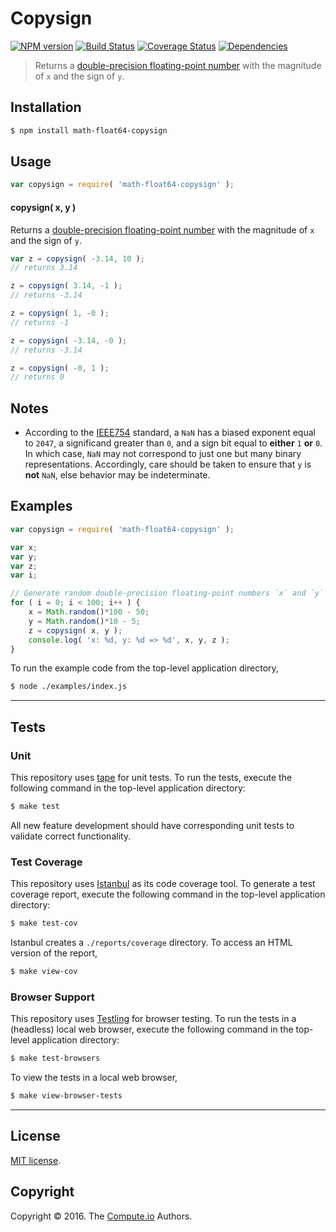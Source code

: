 Copysign
===
[![NPM version][npm-image]][npm-url] [![Build Status][build-image]][build-url] [![Coverage Status][coverage-image]][coverage-url] [![Dependencies][dependencies-image]][dependencies-url]

> Returns a [double-precision floating-point number][ieee754] with the magnitude of `x` and the sign of `y`.


## Installation

``` bash
$ npm install math-float64-copysign
```


## Usage

``` javascript
var copysign = require( 'math-float64-copysign' );
```

#### copysign( x, y )

Returns a [double-precision floating-point number][ieee754] with the magnitude of `x` and the sign of `y`.

``` javascript
var z = copysign( -3.14, 10 );
// returns 3.14

z = copysign( 3.14, -1 );
// returns -3.14

z = copysign( 1, -0 );
// returns -1

z = copysign( -3.14, -0 );
// returns -3.14

z = copysign( -0, 1 );
// returns 0
```


## Notes

*	According to the [IEEE754][ieee754] standard, a `NaN` has a biased exponent equal to `2047`, a significand greater than `0`, and a sign bit equal to __either__ `1` __or__ `0`. In which case, `NaN` may not correspond to just one but many binary representations. Accordingly, care should be taken to ensure that `y` is __not__ `NaN`, else behavior may be indeterminate.


## Examples

``` javascript
var copysign = require( 'math-float64-copysign' );

var x;
var y;
var z;
var i;

// Generate random double-precision floating-point numbers `x` and `y` and copy the sign of `y` to `x`...
for ( i = 0; i < 100; i++ ) {
	x = Math.random()*100 - 50;
	y = Math.random()*10 - 5;
	z = copysign( x, y );
	console.log( 'x: %d, y: %d => %d', x, y, z );
}
```

To run the example code from the top-level application directory,

``` bash
$ node ./examples/index.js
```


---
## Tests

### Unit

This repository uses [tape][tape] for unit tests. To run the tests, execute the following command in the top-level application directory:

``` bash
$ make test
```

All new feature development should have corresponding unit tests to validate correct functionality.


### Test Coverage

This repository uses [Istanbul][istanbul] as its code coverage tool. To generate a test coverage report, execute the following command in the top-level application directory:

``` bash
$ make test-cov
```

Istanbul creates a `./reports/coverage` directory. To access an HTML version of the report,

``` bash
$ make view-cov
```


### Browser Support

This repository uses [Testling][testling] for browser testing. To run the tests in a (headless) local web browser, execute the following command in the top-level application directory:

``` bash
$ make test-browsers
```

To view the tests in a local web browser,

``` bash
$ make view-browser-tests
```

<!-- [![browser support][browsers-image]][browsers-url] -->


---
## License

[MIT license](http://opensource.org/licenses/MIT).


## Copyright

Copyright &copy; 2016. The [Compute.io][compute-io] Authors.


[npm-image]: http://img.shields.io/npm/v/math-float64-copysign.svg
[npm-url]: https://npmjs.org/package/math-float64-copysign

[build-image]: http://img.shields.io/travis/math-io/float64-copysign/master.svg
[build-url]: https://travis-ci.org/math-io/float64-copysign

[coverage-image]: https://img.shields.io/codecov/c/github/math-io/float64-copysign/master.svg
[coverage-url]: https://codecov.io/github/math-io/float64-copysign?branch=master

[dependencies-image]: http://img.shields.io/david/math-io/float64-copysign.svg
[dependencies-url]: https://david-dm.org/math-io/float64-copysign

[dev-dependencies-image]: http://img.shields.io/david/dev/math-io/float64-copysign.svg
[dev-dependencies-url]: https://david-dm.org/dev/math-io/float64-copysign

[github-issues-image]: http://img.shields.io/github/issues/math-io/float64-copysign.svg
[github-issues-url]: https://github.com/math-io/float64-copysign/issues

[tape]: https://github.com/substack/tape
[istanbul]: https://github.com/gotwarlost/istanbul
[testling]: https://ci.testling.com

[compute-io]: https://github.com/compute-io/
[ieee754]: https://en.wikipedia.org/wiki/IEEE_754-1985